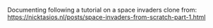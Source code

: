 Documenting following a tutorial on a space invaders clone from: https://nicktasios.nl/posts/space-invaders-from-scratch-part-1.html